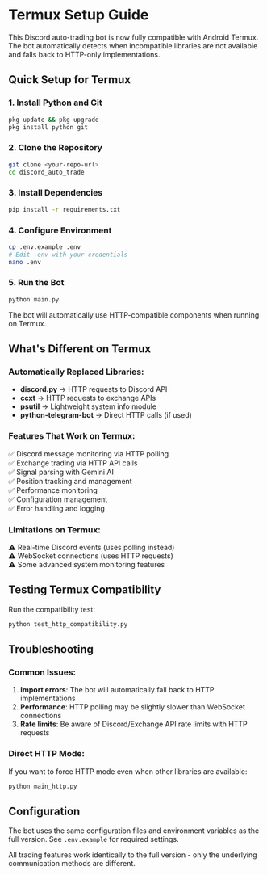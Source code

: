 # Termux Setup Guide

This Discord auto-trading bot is now fully compatible with Android Termux. The bot automatically detects when incompatible libraries are not available and falls back to HTTP-only implementations.

## Quick Setup for Termux

### 1. Install Python and Git
```bash
pkg update && pkg upgrade
pkg install python git
```

### 2. Clone the Repository
```bash
git clone <your-repo-url>
cd discord_auto_trade
```

### 3. Install Dependencies
```bash
pip install -r requirements.txt
```

### 4. Configure Environment
```bash
cp .env.example .env
# Edit .env with your credentials
nano .env
```

### 5. Run the Bot
```bash
python main.py
```

The bot will automatically use HTTP-compatible components when running on Termux.

## What's Different on Termux

### Automatically Replaced Libraries:
- **discord.py** → HTTP requests to Discord API
- **ccxt** → HTTP requests to exchange APIs  
- **psutil** → Lightweight system info module
- **python-telegram-bot** → Direct HTTP calls (if used)

### Features That Work on Termux:
✅ Discord message monitoring via HTTP polling  
✅ Exchange trading via HTTP API calls  
✅ Signal parsing with Gemini AI  
✅ Position tracking and management  
✅ Performance monitoring  
✅ Configuration management  
✅ Error handling and logging  

### Limitations on Termux:
⚠️ Real-time Discord events (uses polling instead)  
⚠️ WebSocket connections (uses HTTP requests)  
⚠️ Some advanced system monitoring features  

## Testing Termux Compatibility

Run the compatibility test:
```bash
python test_http_compatibility.py
```

## Troubleshooting

### Common Issues:
1. **Import errors**: The bot will automatically fall back to HTTP implementations
2. **Performance**: HTTP polling may be slightly slower than WebSocket connections
3. **Rate limits**: Be aware of Discord/Exchange API rate limits with HTTP requests

### Direct HTTP Mode:
If you want to force HTTP mode even when other libraries are available:
```bash
python main_http.py
```

## Configuration

The bot uses the same configuration files and environment variables as the full version. See `.env.example` for required settings.

All trading features work identically to the full version - only the underlying communication methods are different.